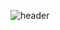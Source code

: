 ![header](https://capsule-render.vercel.app/api?type=slice&color=gradient&customColorList=1&height=300&text=DCherish&fontAlignY=80&fontSize=70&desc=iOS%20Developer&descSize=25&descAlignY=95&animation=twinkling)